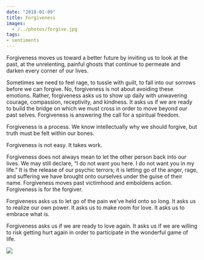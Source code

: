 ```yaml
---
date: "2018-01-09"
title: Forgiveness
images:
  - /../photos/forgive.jpg
tags:
- sentiments
---
```


Forgiveness moves us toward a better future by inviting us to look at the past, at the unrelenting, painful ghosts that continue to permeate and darken every corner of our lives.

Sometimes we need to feel rage, to tussle with guilt, to fall into our sorrows before we can forgive. No, forgiveness is not about avoiding these emotions. Rather, forgiveness asks us to show up daily with unwavering courage, compassion, receptivity, and kindness. It asks us if we are ready to build the bridge on which we must cross in order to move beyond our past selves. Forgiveness is answering the call for a spiritual freedom.

Forgiveness is a process. We know intellectually why we should forgive, but truth must be felt within our bones.

Forgiveness is not easy. It takes work.

Forgiveness does not always mean to let the other person back into our lives. We may still declare, “I do not want you here. I do not want you in my life.” It is the release of our psychic terrors; it is letting go of the anger, rage, and suffering we have brought onto ourselves under the guise of their name. Forgiveness moves past victimhood and emboldens action. Forgiveness is for the forgiver.

Forgiveness asks us to let go of the pain we’ve held onto so long. It asks us to realize our own power. It asks us to make room for love. It asks us to embrace what is.

Forgiveness asks us if we are ready to love again. It asks us if we are willing to risk getting hurt again in order to participate in the wonderful game of life.

![](/../photos/forgive.jpg)